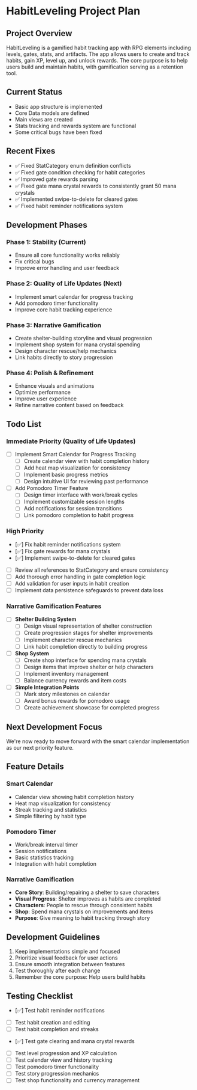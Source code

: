 # HabitLeveling Project Plan

## Project Overview
HabitLeveling is a gamified habit tracking app with RPG elements including levels, gates, stats, and artifacts. The app allows users to create and track habits, gain XP, level up, and unlock rewards. The core purpose is to help users build and maintain habits, with gamification serving as a retention tool.

## Current Status
- Basic app structure is implemented
- Core Data models are defined
- Main views are created
- Stats tracking and rewards system are functional
- Some critical bugs have been fixed

## Recent Fixes
- ✅ Fixed StatCategory enum definition conflicts
- ✅ Fixed gate condition checking for habit categories
- ✅ Improved gate rewards parsing
- ✅ Fixed gate mana crystal rewards to consistently grant 50 mana crystals
- ✅ Implemented swipe-to-delete for cleared gates
- ✅ Fixed habit reminder notifications system

## Development Phases

### Phase 1: Stability (Current)
- Ensure all core functionality works reliably
- Fix critical bugs
- Improve error handling and user feedback

### Phase 2: Quality of Life Updates (Next)
- Implement smart calendar for progress tracking
- Add pomodoro timer functionality
- Improve core habit tracking experience

### Phase 3: Narrative Gamification
- Create shelter-building storyline and visual progression
- Implement shop system for mana crystal spending
- Design character rescue/help mechanics
- Link habits directly to story progression

### Phase 4: Polish & Refinement
- Enhance visuals and animations
- Optimize performance
- Improve user experience
- Refine narrative content based on feedback

## Todo List

### Immediate Priority (Quality of Life Updates)
- [ ] Implement Smart Calendar for Progress Tracking
  - [ ] Create calendar view with habit completion history
  - [ ] Add heat map visualization for consistency
  - [ ] Implement basic progress metrics
  - [ ] Design intuitive UI for reviewing past performance

- [ ] Add Pomodoro Timer Feature
  - [ ] Design timer interface with work/break cycles
  - [ ] Implement customizable session lengths
  - [ ] Add notifications for session transitions
  - [ ] Link pomodoro completion to habit progress

### High Priority
- [✅] Fix habit reminder notifications system
- [✅] Fix gate rewards for mana crystals
- [✅] Implement swipe-to-delete for cleared gates
- [ ] Review all references to StatCategory and ensure consistency
- [ ] Add thorough error handling in gate completion logic
- [ ] Add validation for user inputs in habit creation
- [ ] Implement data persistence safeguards to prevent data loss

### Narrative Gamification Features
- [ ] **Shelter Building System**
  - [ ] Design visual representation of shelter construction
  - [ ] Create progression stages for shelter improvements
  - [ ] Implement character rescue mechanics
  - [ ] Link habit completion directly to building progress

- [ ] **Shop System**
  - [ ] Create shop interface for spending mana crystals
  - [ ] Design items that improve shelter or help characters
  - [ ] Implement inventory management
  - [ ] Balance currency rewards and item costs

- [ ] **Simple Integration Points**
  - [ ] Mark story milestones on calendar
  - [ ] Award bonus rewards for pomodoro usage
  - [ ] Create achievement showcase for completed progress

## Next Development Focus
We're now ready to move forward with the smart calendar implementation as our next priority feature.

## Feature Details

### Smart Calendar
- Calendar view showing habit completion history
- Heat map visualization for consistency
- Streak tracking and statistics
- Simple filtering by habit type

### Pomodoro Timer
- Work/break interval timer
- Session notifications
- Basic statistics tracking
- Integration with habit completion

### Narrative Gamification
- **Core Story**: Building/repairing a shelter to save characters
- **Visual Progress**: Shelter improves as habits are completed
- **Characters**: People to rescue through consistent habits
- **Shop**: Spend mana crystals on improvements and items
- **Purpose**: Give meaning to habit tracking through story

## Development Guidelines
1. Keep implementations simple and focused
2. Prioritize visual feedback for user actions
3. Ensure smooth integration between features
4. Test thoroughly after each change
5. Remember the core purpose: Help users build habits

## Testing Checklist
- [✅] Test habit reminder notifications
- [ ] Test habit creation and editing
- [ ] Test habit completion and streaks
- [✅] Test gate clearing and mana crystal rewards
- [ ] Test level progression and XP calculation
- [ ] Test calendar view and history tracking
- [ ] Test pomodoro timer functionality
- [ ] Test story progression mechanics
- [ ] Test shop functionality and currency management 